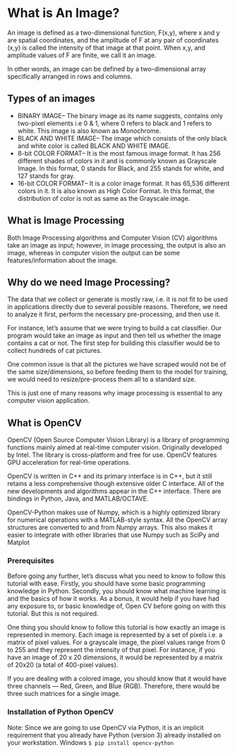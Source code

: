 # What is An Image?
An image is defined as a two-dimensional function, F(x,y), where x and y are spatial coordinates, and the amplitude of F at any pair of coordinates (x,y) is called the intensity of that image at that point. When x,y, and amplitude values of F are finite, we call it an image.

In other words, an image can be defined by a two-dimensional array specifically arranged in rows and columns.
## Types of an images
- BINARY IMAGE– The binary image as its name suggests, contains only two-pixel elements i.e 0 & 1, where 0 refers to black and 1 refers to white. This image is also known as Monochrome.
- BLACK AND WHITE IMAGE– The image which consists of the only black and white color is called BLACK AND WHITE IMAGE.
- 8-bit COLOR FORMAT– It is the most famous image format. It has 256 different shades of colors in it and is commonly known as Grayscale Image. In this format, 0 stands for Black, and 255 stands for white, and 127 stands for gray.
- 16-bit COLOR FORMAT– It is a color image format. It has 65,536 different colors in it. It is also known as High Color Format. In this format, the distribution of color is not as same as the Grayscale image.

## What is Image Processing

Both Image Processing algorithms and Computer Vision (CV) algorithms take an image as input; however, in image processing, the output is also an image, whereas in computer vision the output can be some features/information about the image.


## Why do we need Image Processing?

The data that we collect or generate is mostly raw, i.e. it is not fit to be used in applications directly due to several possible reasons. Therefore, we need to analyze it first, perform the necessary pre-processing, and then use it.

For instance, let’s assume that we were trying to build a cat classifier. Our program would take an image as input and then tell us whether the image contains a cat or not. The first step for building this classifier would be to collect hundreds of cat pictures.

One common issue is that all the pictures we have scraped would not be of the same size/dimensions, so before feeding them to the model for training, we would need to resize/pre-process them all to a standard size.

This is just one of many reasons why image processing is essential to any computer vision application.
## What is OpenCV
OpenCV (Open Source Computer Vision Library) is a library of programming functions mainly aimed at real-time computer vision. Originally developed by Intel. The library is cross-platform and free for use. OpenCV features GPU acceleration for real-time operations.

OpenCV is written in C++ and its primary interface is in C++, but it still retains a less comprehensive though extensive older C interface. All of the new developments and algorithms appear in the C++ interface. There are bindings in Python, Java, and MATLAB/OCTAVE.

OpenCV-Python makes use of Numpy, which is a highly optimized library for numerical operations with a MATLAB-style syntax. All the OpenCV array structures are converted to and from Numpy arrays. This also makes it easier to integrate with other libraries that use Numpy such as SciPy and Matplot

### Prerequisites
Before going any further, let’s discuss what you need to know to follow this tutorial with ease. Firstly, you should have some basic programming knowledge in Python.
Secondly, you should know what machine learning is and the basics of how it works. As a bonus, it would help if you have had any exposure to, or basic knowledge of, Open CV before going on with this tutorial. But this is not required.

One thing you should know to follow this tutorial is how exactly an image is represented in memory. Each image is represented by a set of pixels i.e. a matrix of pixel values.
For a grayscale image, the pixel values range from 0 to 255 and they represent the intensity of that pixel. For instance, if you have an image of 20 x 20 dimensions, it would be represented by a matrix of 20x20 (a total of 400-pixel values).

If you are dealing with a colored image, you should know that it would have three channels — Red, Green, and Blue (RGB). Therefore, there would be three such matrices for a single image.

### Installation of Python OpenCV
Note: Since we are going to use OpenCV via Python, it is an implicit requirement that you already have Python (version 3) already installed on your workstation.
Windows
`$ pip install opencv-python`
